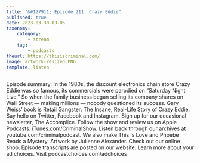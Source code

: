 ```yaml
---
title: "&#127911; Episode 211: Crazy Eddie"
published: true
date: 2023-03-30-03-06
taxonomy:
    category:
        - stream
    tag:
        - podcasts
theurl: https://thisiscriminal.com/
image: artwork-resized.PNG
template: listen
---
```


Episode summary: In the 1980s, the discount electronics chain store Crazy Eddie was so famous, its commercials were parodied on &ldquo;Saturday Night Live.&rdquo; So when the family business began selling its company shares on Wall Street &mdash; making millions &mdash; nobody questioned its success. Gary Weiss&rsquo; book is Retail Gangster: The Insane, Real-Life Story of Crazy Eddie. Say hello on Twitter, Facebook and Instagram. Sign up for our occasional newsletter, The Accomplice. Follow the show and review us on Apple Podcasts: iTunes.com/CriminalShow. Listen back through our archives at youtube.com/criminalpodcast. We also make This is Love and Phoebe Reads a Mystery. Artwork by Julienne Alexander. Check out our online shop. Episode transcripts are posted on our website. Learn more about your ad choices. Visit podcastchoices.com/adchoices
